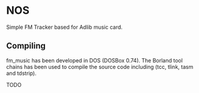 # NOS
Simple FM Tracker based for Adlib music card.


## Compiling

fm_music has been developed in DOS (DOSBox 0.74). The Borland tool chains
has been used to compile the source code including (tcc, tlink, tasm and tdstrip).

TODO